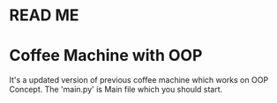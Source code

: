 # READ ME

# Coffee Machine with OOP

It's a updated version of previous coffee machine which works on OOP Concept. 
The 'main.py' is Main file which you should start.
